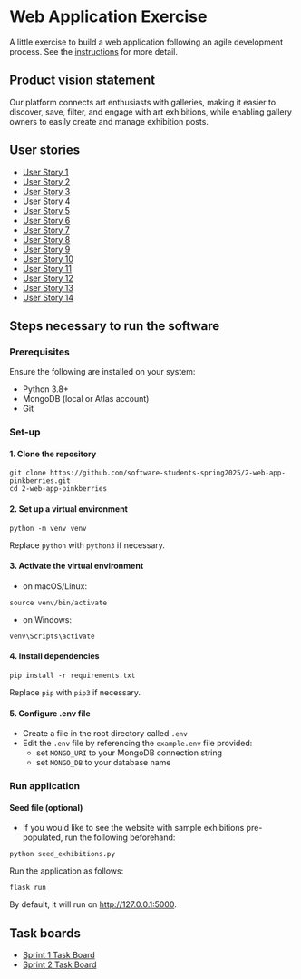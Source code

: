 # Web Application Exercise

A little exercise to build a web application following an agile development process. See the [instructions](instructions.md) for more detail.

## Product vision statement

Our platform connects art enthusiasts with galleries, making it easier to discover, save, filter, and engage with art exhibitions, while enabling gallery owners to easily create and manage exhibition posts.

## User stories

- [User Story 1](https://github.com/software-students-spring2025/2-web-app-pinkberries/issues/1)
- [User Story 2](https://github.com/software-students-spring2025/2-web-app-pinkberries/issues/2)
- [User Story 3](https://github.com/software-students-spring2025/2-web-app-pinkberries/issues/3)
- [User Story 4](https://github.com/software-students-spring2025/2-web-app-pinkberries/issues/4)
- [User Story 5](https://github.com/software-students-spring2025/2-web-app-pinkberries/issues/5)
- [User Story 6](https://github.com/software-students-spring2025/2-web-app-pinkberries/issues/6)
- [User Story 7](https://github.com/software-students-spring2025/2-web-app-pinkberries/issues/7)
- [User Story 8](https://github.com/software-students-spring2025/2-web-app-pinkberries/issues/8)
- [User Story 9](https://github.com/software-students-spring2025/2-web-app-pinkberries/issues/9)
- [User Story 10](https://github.com/software-students-spring2025/2-web-app-pinkberries/issues/10)
- [User Story 11](https://github.com/software-students-spring2025/2-web-app-pinkberries/issues/11)
- [User Story 12](https://github.com/software-students-spring2025/2-web-app-pinkberries/issues/12)
- [User Story 13](https://github.com/software-students-spring2025/2-web-app-pinkberries/issues/13)
- [User Story 14](https://github.com/software-students-spring2025/2-web-app-pinkberries/issues/14)


## Steps necessary to run the software

### Prerequisites
Ensure the following are installed on your system:
- Python 3.8+
- MongoDB (local or Atlas account)
- Git

### Set-up
#### 1. Clone the repository
```
git clone https://github.com/software-students-spring2025/2-web-app-pinkberries.git
cd 2-web-app-pinkberries
```
#### 2. Set up a virtual environment
```
python -m venv venv
```
Replace `python` with `python3` if necessary. 
#### 3. Activate the virtual environment
- on macOS/Linux:
```
source venv/bin/activate
```
- on Windows:
```
venv\Scripts\activate
```
#### 4. Install dependencies
```
pip install -r requirements.txt
```
Replace `pip` with `pip3` if necessary.
#### 5. Configure .env file
- Create a file in the root directory called `.env`
- Edit the `.env` file by referencing the `example.env` file provided:
  - set `MONGO_URI` to your MongoDB connection string
  - set `MONGO_DB` to your database name

### Run application
#### Seed file (optional)
- If you would like to see the website with sample exhibitions pre-populated, run the following beforehand:
```
python seed_exhibitions.py
```
Run the application as follows:
```
flask run
```
By default, it will run on http://127.0.0.1:5000.
## Task boards

- [Sprint 1 Task Board](https://github.com/orgs/software-students-spring2025/projects/47)
- [Sprint 2 Task Board](https://github.com/orgs/software-students-spring2025/projects/120)
